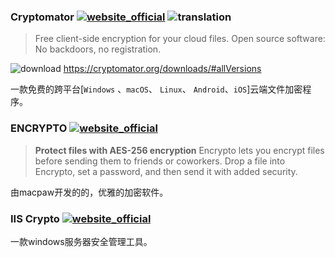 ### Cryptomator [![website_official](https://gitbook07.oss-cn-hangzhou.aliyuncs.com/website_official.svg)](https://cryptomator.org/) ![translation](https://gitbook07.oss-cn-hangzhou.aliyuncs.com/translation.svg)

> Free client-side encryption for your cloud files.
Open source software: No backdoors, no registration.

![download](https://gitbook07.oss-cn-hangzhou.aliyuncs.com/download.svg) https://cryptomator.org/downloads/#allVersions

一款免费的跨平台[`Windows` 、`macOS`、 `Linux`、 `Android`、`iOS`]云端文件加密程序。

### ENCRYPTO [![website_official](https://gitbook07.oss-cn-hangzhou.aliyuncs.com/website_official.svg)](http://macpaw.com/encrypto)

> **Protect files with AES-256 encryption**
Encrypto lets you encrypt files before sending them to friends or coworkers. Drop a file into Encrypto, set a password, and then send it with added security.

由macpaw开发的的，优雅的加密软件。

### IIS Crypto [![website_official](https://gitbook07.oss-cn-hangzhou.aliyuncs.com/website_official.svg)](https://www.nartac.com/Products/IISCrypto)

一款windows服务器安全管理工具。

